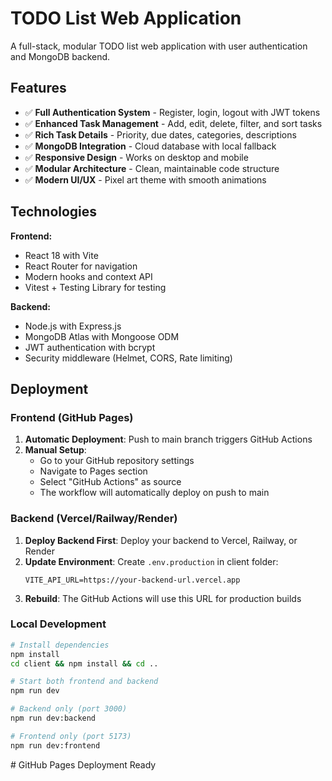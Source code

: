 # TODO List Web Application

A full-stack, modular TODO list web application with user authentication and MongoDB backend.

## Features

- ✅ **Full Authentication System** - Register, login, logout with JWT tokens
- ✅ **Enhanced Task Management** - Add, edit, delete, filter, and sort tasks
- ✅ **Rich Task Details** - Priority, due dates, categories, descriptions
- ✅ **MongoDB Integration** - Cloud database with local fallback
- ✅ **Responsive Design** - Works on desktop and mobile
- ✅ **Modular Architecture** - Clean, maintainable code structure
- ✅ **Modern UI/UX** - Pixel art theme with smooth animations

## Technologies

**Frontend:**
- React 18 with Vite
- React Router for navigation
- Modern hooks and context API
- Vitest + Testing Library for testing

**Backend:**
- Node.js with Express.js
- MongoDB Atlas with Mongoose ODM
- JWT authentication with bcrypt
- Security middleware (Helmet, CORS, Rate limiting)

## Deployment

### Frontend (GitHub Pages)

1. **Automatic Deployment**: Push to main branch triggers GitHub Actions
2. **Manual Setup**: 
   - Go to your GitHub repository settings
   - Navigate to Pages section
   - Select "GitHub Actions" as source
   - The workflow will automatically deploy on push to main

### Backend (Vercel/Railway/Render)

1. **Deploy Backend First**: Deploy your backend to Vercel, Railway, or Render
2. **Update Environment**: Create `.env.production` in client folder:
   ```
   VITE_API_URL=https://your-backend-url.vercel.app
   ```
3. **Rebuild**: The GitHub Actions will use this URL for production builds

### Local Development

```bash
# Install dependencies
npm install
cd client && npm install && cd ..

# Start both frontend and backend
npm run dev

# Backend only (port 3000)
npm run dev:backend

# Frontend only (port 5173)  
npm run dev:frontend
```

#   G i t H u b   P a g e s   D e p l o y m e n t   R e a d y  
 